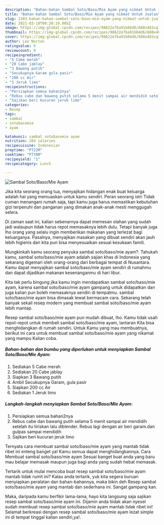 ```yaml
---
description: "Bahan-bahan Sambal Soto/Baso/Mie Ayam yang nikmat Untuk Jualan"
title: "Bahan-bahan Sambal Soto/Baso/Mie Ayam yang nikmat Untuk Jualan"
slug: 1203-bahan-bahan-sambal-soto-baso-mie-ayam-yang-nikmat-untuk-jualan
date: 2021-03-18T00:20:19.005Z
image: https://img-global.cpcdn.com/recipes/98622e76a91b04d6/680x482cq70/sambal-sotobasomie-ayam-foto-resep-utama.jpg
thumbnail: https://img-global.cpcdn.com/recipes/98622e76a91b04d6/680x482cq70/sambal-sotobasomie-ayam-foto-resep-utama.jpg
cover: https://img-global.cpcdn.com/recipes/98622e76a91b04d6/680x482cq70/sambal-sotobasomie-ayam-foto-resep-utama.jpg
author: Leo Norton
ratingvalue: 5
reviewcount: 9
recipeingredient:
- "5 Cabe merah"
- "20 Cabe jablay"
- "3 Bawang putih"
- "Secukupnya Garam gula pasir"
- "200 cc Air"
- "1 Jeruk limo"
recipeinstructions:
- "Persiapkan semua bahan2nya"
- "Rebus cabe dan bawang putih selama 5 menit sampai air mendidih setelah itu tiriskan lalu diblender. Rebus lagi dengan air beri garam.dan gulpas sampai mendidih"
- "Sajikan beri kucuran jeruk limo"
categories:
- Resep
tags:
- sambal
- sotobasomie
- ayam

katakunci: sambal sotobasomie ayam 
nutrition: 264 calories
recipecuisine: Indonesian
preptime: "PT22M"
cooktime: "PT39M"
recipeyield: "1"
recipecategory: Lunch

---
```



![Sambal Soto/Baso/Mie Ayam](https://img-global.cpcdn.com/recipes/98622e76a91b04d6/680x482cq70/sambal-sotobasomie-ayam-foto-resep-utama.jpg)

Jika kita seorang orang tua, menyajikan hidangan enak buat keluarga adalah hal yang memuaskan untuk kamu sendiri. Peran seorang istri Tidak cuman menangani rumah saja, tapi kamu juga harus memastikan kebutuhan gizi terpenuhi dan panganan yang dimakan anak-anak mesti menggugah selera.

Di zaman  saat ini, kalian sebenarnya dapat memesan olahan yang sudah jadi walaupun tidak harus repot memasaknya lebih dulu. Tetapi banyak juga lho orang yang selalu ingin memberikan makanan yang terlezat bagi keluarganya. Pasalnya, menyajikan masakan yang dibuat sendiri akan jauh lebih higienis dan kita pun bisa menyesuaikan sesuai kesukaan famili. 



Mungkinkah kamu seorang penyuka sambal soto/baso/mie ayam?. Tahukah kamu, sambal soto/baso/mie ayam adalah sajian khas di Indonesia yang sekarang digemari oleh orang-orang dari berbagai tempat di Nusantara. Kamu dapat menyajikan sambal soto/baso/mie ayam sendiri di rumahmu dan dapat dijadikan makanan kesenanganmu di hari libur.

Kita tak perlu bingung jika kamu ingin mendapatkan sambal soto/baso/mie ayam, karena sambal soto/baso/mie ayam gampang untuk didapatkan dan juga kalian pun boleh memasaknya sendiri di tempatmu. sambal soto/baso/mie ayam bisa dimasak lewat bermacam cara. Sekarang telah banyak sekali resep modern yang membuat sambal soto/baso/mie ayam lebih mantap.

Resep sambal soto/baso/mie ayam pun mudah dibuat, lho. Kamu tidak usah repot-repot untuk membeli sambal soto/baso/mie ayam, lantaran Kita bisa menghidangkan di rumah sendiri. Untuk Kamu yang mau membuatnya, berikut ini cara untuk membuat sambal soto/baso/mie ayam yang nikamat yang mampu Kalian coba.

<!--inarticleads1-->

##### Bahan-bahan dan bumbu yang diperlukan untuk menyiapkan Sambal Soto/Baso/Mie Ayam:

1. Sediakan 5 Cabe merah
1. Sediakan 20 Cabe jablay
1. Siapkan 3 Bawang putih
1. Ambil Secukupnya Garam, gula pasir
1. Siapkan 200 cc Air
1. Sediakan 1 Jeruk limo




<!--inarticleads2-->

##### Langkah-langkah menyiapkan Sambal Soto/Baso/Mie Ayam:

1. Persiapkan semua bahan2nya
1. Rebus cabe dan bawang putih selama 5 menit sampai air mendidih setelah itu tiriskan lalu diblender. Rebus lagi dengan air beri garam.dan gulpas sampai mendidih
1. Sajikan beri kucuran jeruk limo




Ternyata cara membuat sambal soto/baso/mie ayam yang mantab tidak ribet ini enteng banget ya! Kamu semua dapat menghidangkannya. Cara Membuat sambal soto/baso/mie ayam Sesuai banget buat anda yang baru mau belajar memasak maupun juga bagi anda yang sudah hebat memasak.

Tertarik untuk mulai mencoba buat resep sambal soto/baso/mie ayam mantab tidak rumit ini? Kalau anda tertarik, yuk kita segera buruan menyiapkan peralatan dan bahan-bahannya, maka bikin deh Resep sambal soto/baso/mie ayam yang mantab dan sederhana ini. Sangat gampang kan. 

Maka, daripada kamu berfikir lama-lama, hayo kita langsung saja sajikan resep sambal soto/baso/mie ayam ini. Dijamin anda tiidak akan nyesel sudah membuat resep sambal soto/baso/mie ayam mantab tidak ribet ini! Selamat berkreasi dengan resep sambal soto/baso/mie ayam lezat simple ini di tempat tinggal kalian sendiri,ya!.

